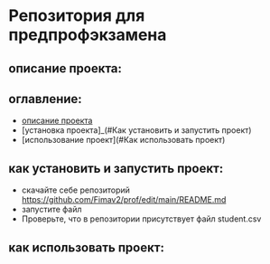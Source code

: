 # Репозитория для предпрофэкзамена
## описание проекта:
## оглавление:
- [описание проекта](#Оглавление)
- [установка проекта]_(#Как установить и запустить проект)
- [использование проект](#Как использовать проект)
## как установить и запустить проект:
- скачайте себе репозиторий https://github.com/Fimav2/prof/edit/main/README.md
- запустите файл
- Проверьте, что в репозитории присутствует файл student.csv
## как использовать проект:
